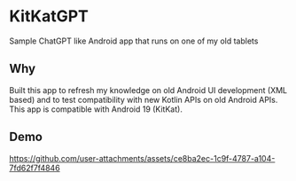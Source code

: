 # KitKatGPT

Sample ChatGPT like Android app that runs on one of my old tablets 

## Why

Built this app to refresh my knowledge on old Android UI development (XML based) and to test compatibility with new Kotlin APIs on old Android APIs. This app is compatible with Android 19 (KitKat).

## Demo

https://github.com/user-attachments/assets/ce8ba2ec-1c9f-4787-a104-7fd62f7f4846
